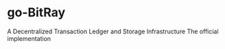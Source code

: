 # go-BitRay
A Decentralized Transaction Ledger and Storage Infrastructure
The official implementation

